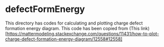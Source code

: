 # defectFormEnergy

This directory has codes for calculating and plotting charge defect formation energy diagram. This code has been copied from (This link)[https://mattermodeling.stackexchange.com/questions/11431/how-to-plot-charge-defect-formation-energy-diagram/12558#12558]


